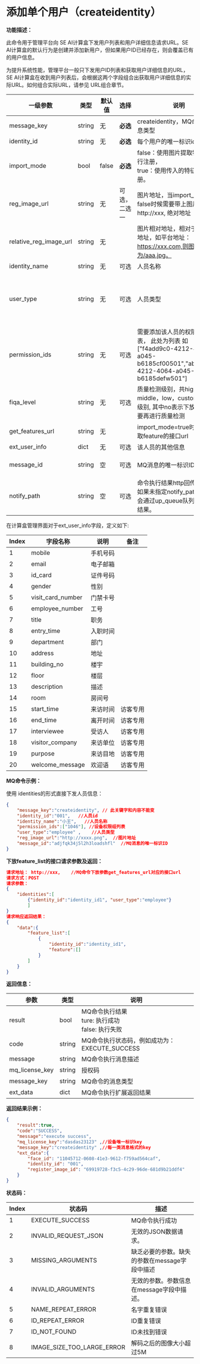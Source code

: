 # 添加单个用户（createidentity）

**功能描述：**

此命令用于管理平台向 SE AI计算盒下发用户列表和用户详细信息请求URL。SE AI计算盒的默认行为是创建并添加新用户，但如果用户ID已经存在，则会覆盖已有的用户信息。

为提升系统性能，管理平台一般只下发用户ID列表和获取用户详细信息的URL，SE AI计算盒在收到用户列表后，会根据这两个字段组合出获取用户详细信息的实际URL。如何组合实际URL，请参见 URL组合章节。

| **一级参数** | **类型** | 默认值 | **选择**     | **说明**                                                     |  举例     |
| ------------ | -------- | ----------------------------------- | ------------ | ------------------------------------------------------------ | -------------------------------------- |
| message_key | string   | 无                                  | **必选**     | createidentity，MQ命令的消息类型 | ”createidentity“ |
| identity_id | string | 无 | **必选** | 每个用户的唯一标识id | “666” |
| import_mode | bool | false | **必选** | false：使用图片提取特征值进行注册，<br />true：使用传入的特征值进行注册。 |  |
| reg_image_url | string | 无 | 可选，二选一 | 图片地址，当import_mode为false时候需要带上图片数据， http://xxx, 绝对地址 | http://xxxx.jng |
| relative_reg_image_url | string | 无 |  | 图片相对地址，相对于平台得地址，如平台地址：https://xxx.com,则图片地址可为/aaa.jpg。 | /xxx.jpg。 |
| identity_name          | string | 无 | 可选 | 人员名称 | ”小王“ |
| user_type              | string | 无 | 可选 | 人员类型 | 人员类型<br/>"employee": 员工<br/>"visitor": 访客<br/>"blacklist": 黑名单<br/>"stranger"：陌生人<br/>"vip": VIP |
| permission_ids         | string | 无 | 可选 | 需要添加该人员的权限组列表， 此处为列表 如["f4add9c0-4212-4064-a045-b6185cf00501","abckd9c0-4212-4064-a045-b6185defw501"] |  |
| fiqa_level | string | 无 | 可选 | 质量检测级别，共high，middle，low，custom, no 5个级别,  其中no表示下放人员不需要再进行质量检测 |  |
| get_features_url | string | 无 |  | import_mode=true时必选，获取feature的接口url | 请参考下面下放feature_list说明 |
| ext_user_info | dict | 无 | 可选 | 该人员的其他信息 | {} |
| message_id | string | 空 | 可选 | MQ消息的唯一标识ID | “004a5b58-32e8-487e-a90a-2ce443877e7e” |
| notify_path | string   | 空                                  | 可选         | 命令执行结果http回传地址。<br />如果未指定notify_path，默认会通过up_queue队列回传处理结果。 | "http://ip:port:/getResult"            |



在计算盒管理界面对于ext_user_info字段，定义如下:

| Index | 字段名称          | 说明     | 备注     |
| ----- | ----------------- | -------- | -------- |
| 1     | mobile            | 手机号码 |          |
| 2     | email             | 电子邮箱 |          |
| 3     | id_card           | 证件号码 |          |
| 4     | gender            | 性别     |          |
| 5     | visit_card_number | 门禁卡号 |          |
| 6     | employee_number   | 工号     |          |
| 7     | title             | 职务     |          |
| 8     | entry_time        | 入职时间 |          |
| 9     | department        | 部门     |          |
| 10    | address           | 地址     |          |
| 11    | building_no       | 楼宇     |          |
| 12    | floor             | 楼层     |          |
| 13    | description       | 描述     |          |
| 14    | room              | 房间号   |          |
| 15    | start_time        | 来访时间 | 访客专用 |
| 16    | end_time          | 离开时间 | 访客专用 |
| 17    | interviewee       | 受访人   | 访客专用 |
| 18    | visitor_company   | 来访单位 | 访客专用 |
| 19    | purpose           | 来访目地 | 访客专用 |
| 20    | welcome_message   | 欢迎语   | 访客专用 |

**MQ命令示例：**

使用 identities的形式直接下发人员信息：

```json
{
    "message_key":"createidentity", // 此关键字和内容不能变
   	"identity_id":"001",   //人员id
    "identity_name":"小王",   //人员名称
    "permission_ids":["1046"], //设备权限组列表
    "user_type":"employee" ,    //人员类型
    "reg_image_url":"http://xxxx.png",  //图片地址
    "message_id":"adjfqk34j5l2h3loadshfl"  //MQ消息的唯一标识ID
}
```

**下放feature_list的接口请求参数及返回：**

```json
请求地址： http://xxx,    //MQ命令下放参数get_features_url对应的接口url
请求方式：POST
请求参数：
{
    "identities":[
        {"identity_id":"identity_id1", "user_type":"employee"}     
        ]  
}
请求响应返回结果：
{
    "data":{
        "feature_list":[
            {
                "identity_id":"identity_id1",
            	"feature":[]
            }
        ]
    }
}
```

**返回信息：**

| 参数           | 类型   | 说明                                                    |
| -------------- | ------ | ------------------------------------------------------- |
| result         | bool   | MQ命令执行结果<br />ture: 执行成功<br />false: 执行失败 |
| code           | string | MQ命令执行状态码，例如成功为：EXECUTE_SUCCESS           |
| message        | string | MQ命令执行消息描述                                      |
| mq_license_key | string | 授权码                                                  |
| message_key    | string | MQ命令的消息类型                                        |
| ext_data       | dict   | MQ命令执行扩展返回结果                                  |

**返回结果示例：**

```json
{
    "result":true,
    "code":"SUCCESS",
    "message":"execute success",
    "mq_license_key":"dasdas23123" ,//设备唯一标识key
    "message_key":"createidentity" ,//每一类消息格式的key
    "ext_data":{
       	"face_id": "11045712-0608-41e3-9612-f759ad564caf",
    	"identity_id": "001",
    	"register_image_id": "69919728-f3c5-4c29-96de-681d9b21ddf4"
    }
}
```

**状态码：**

| Index | 状态码                     | 描述                                          |
| ----- | -------------------------- | --------------------------------------------- |
| 1     | EXECUTE_SUCCESS            | MQ命令执行成功                                |
| 2     | INVALID_REQUEST_JSON       | 无效的JSON数据请求。                          |
| 3     | MISSING_ARGUMENTS          | 缺乏必要的参数。缺失的参数在message字段中描述 |
| 4     | INVALID_ARGUMENTS          | 无效的参数。参数信息在message字段中描述。     |
| 5     | NAME_REPEAT_ERROR          | 名字重复错误                                  |
| 6     | ID_REPEAT_ERROR            | ID重复错误                                    |
| 7     | ID_NOT_FOUND               | ID未找到错误                                  |
| 8     | IMAGE_SIZE_TOO_LARGE_ERROR | 解码之后的图像大小超过5M                      |